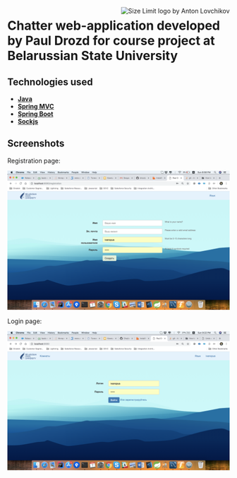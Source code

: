 <img src="https://www.bsu.by/Cache/Page/653933.jpg" align="right"
     title="Size Limit logo by Anton Lovchikov" style="width: 600; height:250;"/>
 <h1>Chatter web-application developed by Paul Drozd for course project at Belarussian State University</h1>

 ## Technologies used
 
 * **[Java](https://www.oracle.com/technetwork/java/javase/documentation/index.html)**
* **[Spring MVC](https://docs.spring.io/spring/docs/current/spring-framework-reference/web.html)**
* **[Spring Boot](http://spring.io/projects/spring-boot)**
* **[Sockjs](https://github.com/sockjs/sockjs-client)**

## Screenshots

Registration page:

![Registration page](https://github.com/drozdps/Chat/blob/master/screens/registration.png)

Login page:

![Login page](https://github.com/drozdps/Chat/blob/master/screens/login.png)
